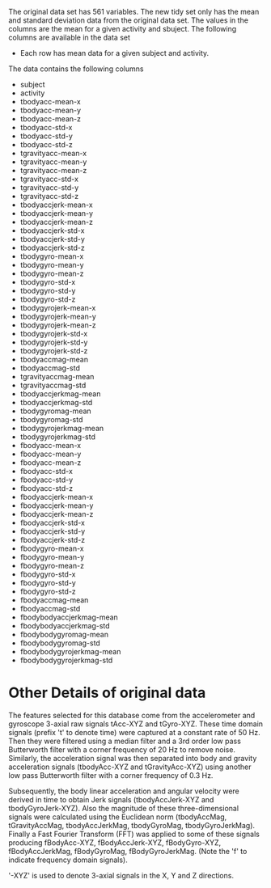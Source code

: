 The original data set has 561 variables. The new tidy set only has the mean and standard deviation data from the original data set. The values in the columns are the mean for a given activity and sbuject.
The following columns are available in the data set
- Each row has mean data for a given subject and activity. 

The data contains the following columns

- subject 
- activity 
- tbodyacc-mean-x 
- tbodyacc-mean-y 
- tbodyacc-mean-z 
- tbodyacc-std-x 
- tbodyacc-std-y 
- tbodyacc-std-z 
- tgravityacc-mean-x 
- tgravityacc-mean-y 
- tgravityacc-mean-z 
- tgravityacc-std-x 
- tgravityacc-std-y 
- tgravityacc-std-z 
- tbodyaccjerk-mean-x 
- tbodyaccjerk-mean-y 
- tbodyaccjerk-mean-z 
- tbodyaccjerk-std-x 
- tbodyaccjerk-std-y 
- tbodyaccjerk-std-z 
- tbodygyro-mean-x 
- tbodygyro-mean-y 
- tbodygyro-mean-z 
- tbodygyro-std-x 
- tbodygyro-std-y 
- tbodygyro-std-z 
- tbodygyrojerk-mean-x 
- tbodygyrojerk-mean-y 
- tbodygyrojerk-mean-z 
- tbodygyrojerk-std-x 
- tbodygyrojerk-std-y 
- tbodygyrojerk-std-z 
- tbodyaccmag-mean 
- tbodyaccmag-std 
- tgravityaccmag-mean 
- tgravityaccmag-std 
- tbodyaccjerkmag-mean 
- tbodyaccjerkmag-std 
- tbodygyromag-mean 
- tbodygyromag-std 
- tbodygyrojerkmag-mean 
- tbodygyrojerkmag-std 
- fbodyacc-mean-x 
- fbodyacc-mean-y 
- fbodyacc-mean-z 
- fbodyacc-std-x 
- fbodyacc-std-y 
- fbodyacc-std-z 
- fbodyaccjerk-mean-x 
- fbodyaccjerk-mean-y 
- fbodyaccjerk-mean-z 
- fbodyaccjerk-std-x 
- fbodyaccjerk-std-y 
- fbodyaccjerk-std-z 
- fbodygyro-mean-x 
- fbodygyro-mean-y 
- fbodygyro-mean-z 
- fbodygyro-std-x 
- fbodygyro-std-y 
- fbodygyro-std-z 
- fbodyaccmag-mean 
- fbodyaccmag-std 
- fbodybodyaccjerkmag-mean 
- fbodybodyaccjerkmag-std 
- fbodybodygyromag-mean 
- fbodybodygyromag-std 
- fbodybodygyrojerkmag-mean 
- fbodybodygyrojerkmag-std

Other Details of original data
==============================
The features selected for this database come from the accelerometer and gyroscope 3-axial raw signals tAcc-XYZ and tGyro-XYZ. These time domain signals (prefix 't' to denote time) were captured at a constant rate of 50 Hz. Then they were filtered using a median filter and a 3rd order low pass Butterworth filter with a corner frequency of 20 Hz to remove noise. Similarly, the acceleration signal was then separated into body and gravity acceleration signals (tbodyAcc-XYZ and tGravityAcc-XYZ) using another low pass Butterworth filter with a corner frequency of 0.3 Hz. 

Subsequently, the body linear acceleration and angular velocity were derived in time to obtain Jerk signals (tbodyAccJerk-XYZ and tbodyGyroJerk-XYZ). Also the magnitude of these three-dimensional signals were calculated using the Euclidean norm (tbodyAccMag, tGravityAccMag, tbodyAccJerkMag, tbodyGyroMag, tbodyGyroJerkMag). Finally a Fast Fourier Transform (FFT) was applied to some of these signals producing fBodyAcc-XYZ, fBodyAccJerk-XYZ, fBodyGyro-XYZ, fBodyAccJerkMag, fBodyGyroMag, fBodyGyroJerkMag. (Note the 'f' to indicate frequency domain signals).

'-XYZ' is used to denote 3-axial signals in the X, Y and Z directions.
